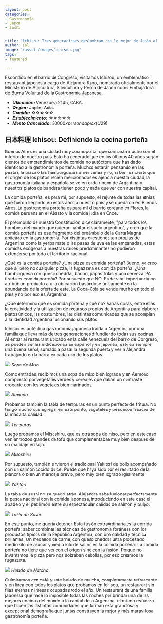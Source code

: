 ```yaml
---
layout: post
categories:
- Gastronomía
- Japón
- Sushi


title: 'Ichisou: Tres generaciones deslumbran con lo mejor de Japón al barrio de Congreso'
author: sal
image: "/assets/images/ichisou.jpg"
tags:
- featured

---
```


Escondido en el barrio de Congreso, visitamos Ichisou, un emblemático restaurant japonés a cargo de Alejandra Kano, nombrada oficialmente por el Ministerio de Agricultura, Silvicultura y Pesca de Japón como Embajadora de Buena Voluntad de la Gastronomía Japonesa.

* **_Ubicación:_**  Venezuela 2145, CABA.
* **_Origen:_** Japón, Asia.
* **_Comida:_** ☆☆☆☆☆
* **_Establecimiento:_** ☆☆☆☆☆
* **_Monto Cancelado:_** $30000 x persona aprox (U$29)
  
## 日本料理 Ichisou: Definiendo la cocina porteña

Buenos Aires es una ciudad muy cosmopolita, que contrasta mucho con el interior de nuestro país. Esto ha generado que en los últimos 40 años surjan cientos de emprendimientos de comida no autóctona que han dado identidad a la gastronomía porteña. Muchos estarán pensando en las pastas, la pizza o las hamburguesas americanas y no, si bien es cierto que el origen de los platos recién mencionados es ajeno a nuestra ciudad, la gastronomía italiana y española se ve en cada rincón de Argentina y nuestros platos de bandera tienen poco y nada que ver con nuestra capital.

La comida porteña, es para mí, por supuesto, el rejunte de todas las etnias que fueron llegando en estos años a nuestro país y se quedaron en Buenos Aires. La gastronomía porteña es para mí el barrio coreano en Flores, la comida peruana en el Abasto y la comida judía en Once.

El preámbulo de nuestra Constitución dice claramente, "para todos los hombres del mundo que quieran habitar el suelo argentino", y creo que la comida porteña es ese fragmento del preámbulo de la Carta Magna aplicado en la gastronomía. Por distintas cuestiones tan propias de Argentina como la yerba mate o las pasas de uva en las empanadas, estas comidas exógenas a nuestras raíces predominantes no pudieron extenderse por todo el territorio nacional.

¿Qué es la comida porteña? ¿Una pizza es comida porteña? Bueno, yo creo que sí, pero no cualquier pizza; la fugazzeta es comida porteña. ¿Una hamburguesa con queso cheddar, bacon, papas fritas y una cerveza IPA tirada es comida porteña? Por supuesto que NO. Es de vital importancia no atribuir un producto a una ubicación basándose únicamente en la abundancia de la oferta de este. La Coca-Cola se vende mucho en todo el país y no por eso es Argentina.

¿Qué determina qué es comida porteña y qué no? Varias cosas, entre ellas la creatividad y la utilización de recursos propios de Argentina para elaborar platos únicos, las costumbres, las distintas comunidades que se acomplan a la identidad argentina fusionando sus platos.

Ichisou es auténtica gastronomía japonesa traída a Argentina por una familia que lleva más de tres generaciones difundiendo todas sus cocinas. Al entrar al restaurant ubicado en la calle Venezuela del barrio de Congreso, se pueden ver las indicaciones en español y en japonés; esto es siempre una buena señal, sumado a pasar la segunda puerta y ver a Alejandra trabajando en la barra en cada uno de los platos.

![](/assets/images/sopamiso.jpg)
_Sopa de Miso_

Como entradas, recibimos una sopa de miso bien lograda y un Aemono compuesto por vegetales verdes y cereales que daban un contraste crocante con los vegetales bien marinados.

![](/assets/images/aemono.jpg)
_Aemono_

Probamos también la tabla de tempuras en un punto perfecto de fritura. No tengo mucho que agregar en este punto, vegetales y pescados frescos de la más alta calidad.

![](/assets/images/tempuras.jpg)
_Tempuras_

Luego probamos el Misoshiru, que es otra sopa de miso, pero en este caso venían trozos grandes de tofu que complementaban muy bien después de su maridaje en soja.

![](/assets/images/misoshiru.jpg)
_Misoshiru_

Por supuesto, también sirvieron el tradicional Yakitori de pollo acompañado con un salmón cocido dulce. Puede que haya sido por el resultado de la plancha o bien un maridaje previo, pero muy bien logrado igualmente.

![](/assets/images/yakitori.jpg)
_Yakitori_

La tabla de sushi no se quedó atrás. Alejandra sabe fusionar perfectamente la pesca nacional con la comida japonesa, introduciendo en este caso el abadejo y el pez limón entre su espectacular calidad de salmón y pulpo.

![](/assets/images/sushi.jpg)
_Tabla de Sushi_

En este punto, me quería detener. Esta fusión extraordinaria es la comida porteña: saber combinar las técnicas de gastronomía foráneas con los productos típicos de la República Argentina, con una calidad y técnica brillantes. Un medallón de carne, con queso cheddar ultra procesado, medio kilo de azúcar y medio kilo de sal no es la comida porteña. La comida porteña no tiene que ver con el origen sino con la fusión. Porque no invantamos la pizza pero nos sobraban cebollas, por eso creamos la fugazzeta.

![](/assets/images/heladomatcha.jpg)
_Helado de Matcha_

Culminamos con café y este helado de matcha, completamente refrescante y en línea con todos los platos que probamos en Ichisou, un restaurant sin filas eternas ni mesas ocupadas todo el año. Un restaurant de una familia japonesa que hace lo imposible todas las noches por brindar una de las mejores cocinas del mundo a la capital de la Argentina, el mismo esfuerzo que hacen las distintas comunidades que forman esta grandiosa y excepcional demografía que juntas construyen la mejor y más maravillosa gastronomía porteña.
